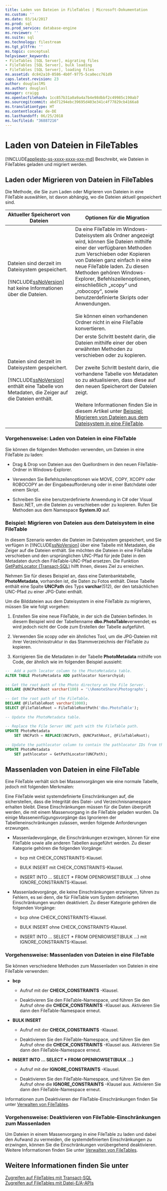 ```yaml
---
title: Laden von Dateien in FileTables | Microsoft-Dokumentation
ms.custom: ''
ms.date: 03/14/2017
ms.prod: sql
ms.prod_service: database-engine
ms.reviewer: ''
ms.suite: sql
ms.technology: filestream
ms.tgt_pltfrm: ''
ms.topic: conceptual
helpviewer_keywords:
- FileTables [SQL Server], migrating files
- FileTables [SQL Server], bulk loading
- FileTables [SQL Server], loading files
ms.assetid: dc842a10-0586-4b0f-9775-5ca0ecc761d9
caps.latest.revision: 23
author: douglaslMS
ms.author: douglasl
manager: craigg
ms.openlocfilehash: 1cc857b31a0a9a4a7b4e98dbbf2c49985c190ab7
ms.sourcegitcommit: abd71294ebc39695d403e341c4f77829cb4166a8
ms.translationtype: HT
ms.contentlocale: de-DE
ms.lasthandoff: 06/25/2018
ms.locfileid: "36887216"
---
```

# <a name="load-files-into-filetables"></a>Laden von Dateien in FileTables
[!INCLUDE[appliesto-ss-xxxx-xxxx-xxx-md](../../includes/appliesto-ss-xxxx-xxxx-xxx-md.md)]
  Beschreibt, wie Dateien in FileTables geladen und migriert werden.  
  
##  <a name="BasicsLoadNew"></a> Laden oder Migrieren von Dateien in FileTables  
 Die Methode, die Sie zum Laden oder Migrieren von Dateien in eine FileTable auswählen, ist davon abhängig, wo die Dateien aktuell gespeichert sind.  
  
|Aktueller Speicherort von Dateien|Optionen für die Migration|  
|-------------------------------|---------------------------|  
|Dateien sind derzeit im Dateisystem gespeichert.<br /><br /> [!INCLUDE[ssNoVersion](../../includes/ssnoversion-md.md)] hat keine Informationen über die Dateien.|Da eine FileTable im Windows-Dateisystem als Ordner angezeigt wird, können Sie Dateien mithilfe einer der verfügbaren Methoden zum Verschieben oder Kopieren von Dateien ganz einfach in eine neue FileTable laden. Zu diesen Methoden gehören Windows-Explorer, Befehlszeilenoptionen, einschließlich „xcopy“ und „robocopy“, sowie benutzerdefinierte Skripts oder Anwendungen.<br /><br /> Sie können einen vorhandenen Ordner nicht in eine FileTable konvertieren.|  
|Dateien sind derzeit im Dateisystem gespeichert.<br /><br /> [!INCLUDE[ssNoVersion](../../includes/ssnoversion-md.md)] enthält eine Tabelle von Metadaten, die Zeiger auf die Dateien enthält.|Der erste Schritt besteht darin, die Dateien mithilfe einer der oben erwähnten Methoden zu verschieben oder zu kopieren.<br /><br /> Der zweite Schritt besteht darin, die vorhandene Tabelle von Metadaten so zu aktualisieren, dass diese auf den neuen Speicherort der Dateien zeigt.<br /><br /> Weitere Informationen finden Sie in diesem Artikel unter [Beispiel: Migrieren von Dateien aus dem Dateisystem in eine FileTable](#HowToMigrateFiles).|  
  
###  <a name="HowToLoadNew"></a> Vorgehensweise: Laden von Dateien in eine FileTable  
Sie können die folgenden Methoden verwenden, um Dateien in eine FileTable zu laden:  
  
-   Drag & Drop von Dateien aus den Quellordnern in den neuen FileTable-Ordner in Windows-Explorer.  
  
-   Verwenden Sie Befehlszeilenoptionen wie MOVE, COPY, XCOPY oder ROBOCOPY an der Eingabeaufforderung oder in einer Batchdatei oder einem Skript.  
  
-   Schreiben Sie eine benutzerdefinierte Anwendung in C# oder Visual Basic.NET, um die Dateien zu verschieben oder zu kopieren. Rufen Sie Methoden aus dem Namespace **System.IO** auf.  
  
###  <a name="HowToMigrateFiles"></a> Beispiel: Migrieren von Dateien aus dem Dateisystem in eine FileTable  
 In diesem Szenario werden die Dateien im Dateisystem gespeichert, und Sie verfügen in [!INCLUDE[ssNoVersion](../../includes/ssnoversion-md.md)] über eine Tabelle mit Metadaten, die Zeiger auf die Dateien enthält. Sie möchten die Dateien in eine FileTable verschieben und den ursprünglichen UNC-Pfad für jede Datei in den Metadaten durch den FileTable-UNC-Pfad ersetzen. Die Funktion [GetPathLocator &#40;Transact-SQL&#41;](../../relational-databases/system-functions/getpathlocator-transact-sql.md) hilft Ihnen, dieses Ziel zu erreichen.  
  
 Nehmen Sie für dieses Beispiel an, dass eine Datenbanktabelle, **PhotoMetadata**, vorhanden ist, die Daten zu Fotos enthält. Diese Tabelle enthält eine Spalte **UNCPath** des Typs **varchar**(512), der den tatsächlichen UNC-Pfad zu einer JPG-Datei enthält.  
  
 Um die Bilddateien aus dem Dateisystem in eine FileTable zu migrieren, müssen Sie wie folgt vorgehen:  
  
1.  Erstellen Sie eine neue FileTable, in der sich die Dateien befinden. In diesem Beispiel wird der Tabellenname **dbo.PhotoTable**verwendet; es wird jedoch nicht der Code zum Erstellen der Tabelle aufgeführt.  
  
2.  Verwenden Sie xcopy oder ein ähnliches Tool, um die JPG-Dateien mit ihrer Verzeichnisstruktur in das Stammverzeichnis der FileTable zu kopieren.  
  
3.  Korrigieren Sie die Metadaten in der Tabelle **PhotoMetadata** mithilfe von Code, der ähnlich wie im folgenden Beispiel aussieht:  
  
```sql  
--  Add a path locator column to the PhotoMetadata table.  
ALTER TABLE PhotoMetadata ADD pathlocator hierarchyid;  
  
-- Get the root path of the Photo directory on the File Server.  
DECLARE @UNCPathRoot varchar(100) = '\\RemoteShare\Photographs';  
  
-- Get the root path of the FileTable.  
DECLARE @FileTableRoot varchar(1000);  
SELECT @FileTableRoot = FileTableRootPath('dbo.PhotoTable');  
  
-- Update the PhotoMetadata table.  
  
-- Replace the File Server UNC path with the FileTable path.  
UPDATE PhotoMetadata  
    SET UNCPath = REPLACE(UNCPath, @UNCPathRoot, @FileTableRoot);  
  
-- Update the pathlocator column to contain the pathlocator IDs from the FileTable.  
UPDATE PhotoMetadata  
    SET pathlocator = GetPathLocator(UNCPath);  
```  
  
##  <a name="BasicsBulkLoad"></a> Massenladen von Dateien in eine FileTable  
 Eine FileTable verhält sich bei Massenvorgängen wie eine normale Tabelle, jedoch mit folgenden Merkmalen:  
  
 Eine FileTable weist systemdefinierte Einschränkungen auf, die sicherstellen, dass die Integrität des Datei- und Verzeichnisnamespace erhalten bleibt. Diese Einschränkungen müssen für die Daten überprüft werden, die mit einem Massenvorgang in die FileTable geladen wurden. Da einige Masseneinfügungsvorgänge das Ignorieren der Tabelleneinschränkungen zulassen, werden folgende Anforderungen erzwungen.  
  
-   Massenladevorgänge, die Einschränkungen erzwingen, können für eine FileTable sowie alle anderen Tabellen ausgeführt werden. Zu dieser Kategorie gehören die folgenden Vorgänge:  
  
    -   bcp mit CHECK_CONSTRAINTS-Klausel.  
  
    -   BULK INSERT mit CHECK_CONSTRAINTS-Klausel.  
  
    -   INSERT INTO … SELECT * FROM OPENROWSET(BULK …) ohne IGNORE_CONSTRAINTS-Klausel.  
  
-   Massenladevorgänge, die keine Einschränkungen erzwingen, führen zu Fehlern, es sei denn, die für FileTable vom System definierten Einschränkungen wurden deaktiviert. Zu dieser Kategorie gehören die folgenden Vorgänge:  
  
    -   bcp ohne CHECK_CONSTRAINTS-Klausel.  
  
    -   BULK INSERT ohne CHECK_CONSTRAINTS-Klausel.  
  
    -   INSERT INTO … SELECT * FROM OPENROWSET(BULK …) mit IGNORE_CONSTRAINTS-Klausel.  
  
###  <a name="HowToBulkLoad"></a> Vorgehensweise: Massenladen von Dateien in eine FileTable  
 Sie können verschiedene Methoden zum Massenladen von Dateien in eine FileTable verwenden:  
  
-   **bcp**  
  
    -   Aufruf mit der **CHECK_CONSTRAINTS** -Klausel.  
  
    -   Deaktivieren Sie den FileTable-Namespace, und führen Sie den Aufruf ohne die **CHECK_CONSTRAINTS** -Klausel aus. Aktivieren Sie dann den FileTable-Namespace erneut.  
  
-   **BULK INSERT**  
  
    -   Aufruf mit der **CHECK_CONSTRAINTS** -Klausel.  
  
    -   Deaktivieren Sie den FileTable-Namespace, und führen Sie den Aufruf ohne die **CHECK_CONSTRAINTS** -Klausel aus. Aktivieren Sie dann den FileTable-Namespace erneut.  
  
-   **INSERT INTO … SELECT \* FROM OPENROWSET(BULK …)**  
  
    -   Aufruf mit der **IGNORE_CONSTRAINTS** -Klausel.  
  
    -   Deaktivieren Sie den FileTable-Namespace, und führen Sie den Aufruf ohne die **IGNORE_CONSTRAINTS** -Klausel aus. Aktivieren Sie dann den FileTable-Namespace erneut.  
  
 Informationen zum Deaktivieren der FileTable-Einschränkungen finden Sie unter [Verwalten von FileTables](../../relational-databases/blob/manage-filetables.md).  
  
###  <a name="disabling"></a> Vorgehensweise: Deaktivieren von FileTable-Einschränkungen zum Massenladen  
 Um Dateien in einem Massenvorgang in eine FileTable zu laden und dabei den Aufwand zu vermeiden, die systemdefinierten Einschränkungen zu erzwingen, können Sie die Einschränkungen vorübergehend deaktivieren. Weitere Informationen finden Sie unter [Verwalten von FileTables](../../relational-databases/blob/manage-filetables.md).  
  
## <a name="see-also"></a>Weitere Informationen finden Sie unter  
 [Zugreifen auf FileTables mit Transact-SQL](../../relational-databases/blob/access-filetables-with-transact-sql.md)   
 [Zugreifen auf FileTables mit Datei-E/A-APIs](../../relational-databases/blob/access-filetables-with-file-input-output-apis.md)  
  
  
